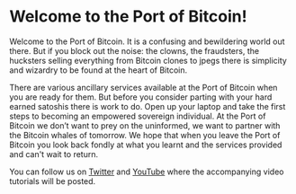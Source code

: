 # Welcome to the Port of Bitcoin!

Welcome to the Port of Bitcoin. It is a confusing and bewildering world out there. But if you block out the noise: the clowns, the fraudsters, the hucksters selling everything from Bitcoin clones to jpegs there is simplicity and wizardry to be found at the heart of Bitcoin.

There are various ancillary services available at the Port of Bitcoin when you are ready for them. But before you consider parting with your hard earned satoshis there is work to do. Open up your laptop and take the first steps to becoming an empowered sovereign individual. At the Port of Bitcoin we don’t want to prey on the uninformed, we want to partner with the Bitcoin whales of tomorrow. We hope that when you leave the Port of Bitcoin you look back fondly at what you learnt and the services provided and can't wait to return.

You can follow us on [Twitter](https://twitter.com/portofbitcoin) and [YouTube](https://www.youtube.com/channel/UCAV7q0vuB2EJfGKZnvoJ3Ng) where the accompanying video tutorials will be posted.
